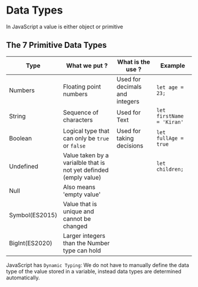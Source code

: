 # Data Types

In JavaScript a value is either object or primitive

## The 7 Primitive Data Types

| Type           | What we put ?                                                     | What is the use ?              | Example                   |
| -------------- | ----------------------------------------------------------------- | ------------------------------ | ------------------------- |
| Numbers        | Floating point numbers                                            | Used for decimals and integers | `let age = 23;`           |
| String         | Sequence of characters                                            | Used for Text                  | `let firstName = 'Kiran'` |
| Boolean        | Logical type that can only be `true` or `false`                   | Used for taking decisions      | `let fullAge = true`      |
| Undefined      | Value taken by a varialble that is not yet definded (emply value) |                                | `let children;`           |
| Null           | Also means 'empty value'                                          |                                |                           |
| Symbol(ES2015) | Value that is unique and cannot be changed                        |                                |                           |
| BigInt(ES2020) | Larger integers than the Number type can hold                     |                                |                           |

JavaScript has `Dynamic Typing`: We do not have to manually define the data type of the value stored in a variable, instead data types are determined automatically.
